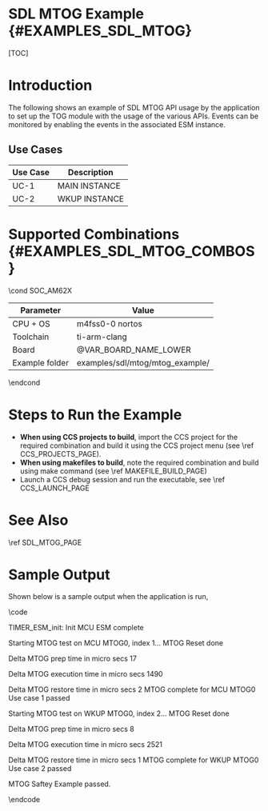 # SDL MTOG Example {#EXAMPLES_SDL_MTOG}

[TOC]

# Introduction

The following shows an example of SDL MTOG API usage by the application to set up the TOG module with the usage of the various APIs.
Events can be monitored by enabling the events in the associated ESM instance.

Use Cases
---------

 Use Case | Description
 ---------|------------
 UC-1     | MAIN INSTANCE
 UC-2     | WKUP INSTANCE

# Supported Combinations {#EXAMPLES_SDL_MTOG_COMBOS}

\cond SOC_AM62X

 Parameter      | Value
 ---------------|-----------
 CPU + OS       | m4fss0-0 nortos
 Toolchain      | ti-arm-clang
 Board          | @VAR_BOARD_NAME_LOWER
 Example folder | examples/sdl/mtog/mtog_example/

\endcond

# Steps to Run the Example

- **When using CCS projects to build**, import the CCS project for the required combination
  and build it using the CCS project menu (see \ref CCS_PROJECTS_PAGE).
- **When using makefiles to build**, note the required combination and build using
  make command (see \ref MAKEFILE_BUILD_PAGE)
- Launch a CCS debug session and run the executable, see \ref CCS_LAUNCH_PAGE

# See Also

\ref SDL_MTOG_PAGE

# Sample Output

Shown below is a sample output when the application is run,

\code

TIMER_ESM_init: Init MCU ESM complete 

 Starting MTOG test on MCU MTOG0, index 1...
 MTOG Reset done

 Delta MTOG prep time in micro secs 17 
 
 Delta MTOG execution time in micro secs 1490 
 
  Delta MTOG restore time in micro secs 2 
  MTOG complete for MCU MTOG0 
 Use case 1 passed 
 
 Starting MTOG test on WKUP MTOG0, index 2...
 MTOG Reset done

 Delta MTOG prep time in micro secs 8 
 
 Delta MTOG execution time in micro secs 2521 
 
  Delta MTOG restore time in micro secs 1 
  MTOG complete for WKUP MTOG0 
 Use case 2 passed 

 MTOG Saftey Example passed. 

\endcode
